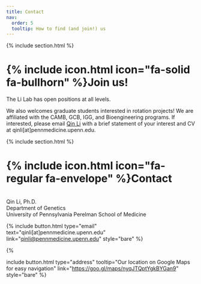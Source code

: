 ```yaml
---
title: Contact
nav:
  order: 5
  tooltip: How to find (and join!) us 
---
```




{% include section.html %}

# {% include icon.html icon="fa-solid fa-bullhorn" %}Join us!

The Li Lab has open positions at all levels.

We also welcomes graduate students interested in rotation projects! We are affiliated with the CAMB, GCB, IGG, and Bioengineering programs. If interested, please email [Qin Li](/members/qin-li.html) with a brief statement of your interest and CV at qinli[at]pennmedicine.upenn.edu.

{% include section.html %}

# {% include icon.html icon="fa-regular fa-envelope" %}Contact

<br>Qin Li, Ph.D.
<br>Department of Genetics
<br>University of Pennsylvania Perelman School of Medicine

{%
  include button.html
  type="email"
  text="qinli[at]pennmedicine.upenn.edu"
  link="qinli@pennmedicine.upenn.edu"
  style="bare"
%}
<!-- {%
  include button.html
  type="phone"
  text="(555) 867-5309"
  link="+1-555-867-5309"
%}
 -->{%
  include button.html
  type="address"
  tooltip="Our location on Google Maps for easy navigation"
  link="https://goo.gl/maps/nyqJTQptYgkBYGan9"
  style="bare"
%}